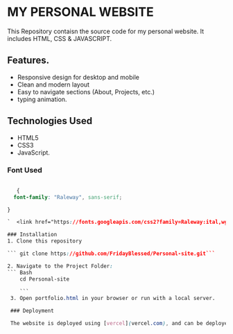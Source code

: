 # MY PERSONAL WEBSITE

This Repository contaisn the source code for my personal website. It includes HTML, CSS & JAVASCRIPT.

## Features.

 - Responsive design for desktop and mobile
  - Clean and modern layout
  - Easy to navigate sections (About, Projects, etc.)
  - typing animation.

  ## Technologies Used
  - HTML5
  - CSS3
  - JavaScript.

  ### Font Used

  ```Css  

     {
    font-family: "Raleway", sans-serif;

} 

`  <link href="https://fonts.googleapis.com/css2?family=Raleway:ital,wght@0,100..900;1,100..900&display=swap" rel="stylesheet"> `

  ### Installation
  1. Clone this repository

  ``` git clone https://github.com/FridayBlessed/Personal-site.git```

  2. Navigate to the Project Folder:
  ``` Bash
      cd Personal-site
      
      ```
   3. Open portfolio.html in your browser or run with a local server.

   ### Deployment

   The website is deployed using [vercel](vercel.com), and can be deployed at [Live preview](https://personal-site-ten-flax-25.vercel.app/)
  
